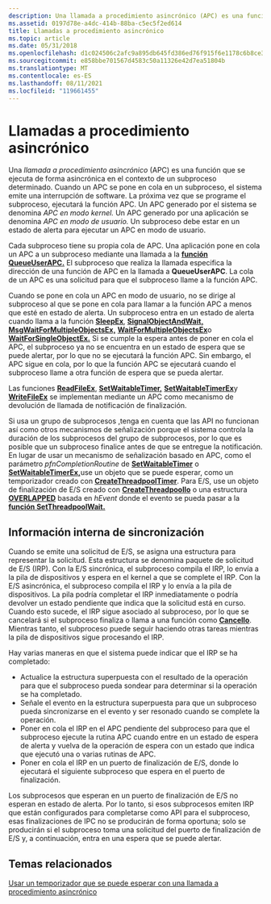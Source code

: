 ```yaml
---
description: Una llamada a procedimiento asincrónico (APC) es una función que se ejecuta de forma asincrónica en el contexto de un subproceso determinado.
ms.assetid: 0197d78e-a4dc-414b-88ba-c5ec5f2ed614
title: Llamadas a procedimiento asincrónico
ms.topic: article
ms.date: 05/31/2018
ms.openlocfilehash: d1c024506c2afc9a895db645fd386ed76f915f6e1178c6b8ce3a257aa7d40fa6
ms.sourcegitcommit: e858bbe701567d4583c50a11326e42d7ea51804b
ms.translationtype: MT
ms.contentlocale: es-ES
ms.lasthandoff: 08/11/2021
ms.locfileid: "119661455"
---
```

# <a name="asynchronous-procedure-calls"></a>Llamadas a procedimiento asincrónico

Una *llamada a procedimiento asincrónico* (APC) es una función que se ejecuta de forma asincrónica en el contexto de un subproceso determinado. Cuando un APC se pone en cola en un subproceso, el sistema emite una interrupción de software. La próxima vez que se programe el subproceso, ejecutará la función APC. Un APC generado por el sistema se denomina *APC en modo kernel.* Un APC generado por una aplicación se denomina *APC en modo de usuario.* Un subproceso debe estar en un estado de alerta para ejecutar un APC en modo de usuario.

Cada subproceso tiene su propia cola de APC. Una aplicación pone en cola un APC a un subproceso mediante una llamada a la [**función QueueUserAPC.**](/windows/win32/api/processthreadsapi/nf-processthreadsapi-queueuserapc) El subproceso que realiza la llamada especifica la dirección de una función de APC en la llamada a **QueueUserAPC**. La cola de un APC es una solicitud para que el subproceso llame a la función APC.

Cuando se pone en cola un APC en modo de usuario, no se dirige al subproceso al que se pone en cola para llamar a la función APC a menos que esté en estado de alerta. Un subproceso entra en un estado de alerta cuando llama a la función [**SleepEx**](/windows/win32/api/synchapi/nf-synchapi-sleepex), [**SignalObjectAndWait,**](/windows/win32/api/synchapi/nf-synchapi-signalobjectandwait) [**MsgWaitForMultipleObjectsEx,**](/windows/desktop/api/Winuser/nf-winuser-msgwaitformultipleobjectsex) [**WaitForMultipleObjectsEx**](/windows/win32/api/winuser/nf-winuser-msgwaitformultipleobjectsex)o [**WaitForSingleObjectEx.**](/windows/win32/api/synchapi/nf-synchapi-waitforsingleobjectex) Si se cumple la espera antes de poner en cola el APC, el subproceso ya no se encuentra en un estado de espera que se puede alertar, por lo que no se ejecutará la función APC. Sin embargo, el APC sigue en cola, por lo que la función APC se ejecutará cuando el subproceso llame a otra función de espera que se pueda alertar.

Las funciones [**ReadFileEx**](/windows/win32/api/fileapi/nf-fileapi-readfileex), [**SetWaitableTimer,**](/windows/win32/api/synchapi/nf-synchapi-setwaitabletimer) [**SetWaitableTimerEx**](/windows/win32/api/synchapi/nf-synchapi-setwaitabletimerex)y [**WriteFileEx**](/windows/win32/api/fileapi/nf-fileapi-writefileex) se implementan mediante un APC como mecanismo de devolución de llamada de notificación de finalización.

Si usa un grupo de subprocesos [,](../procthread/thread-pools.md)tenga en cuenta que las API no funcionan así como otros mecanismos de señalización porque el sistema controla la duración de los subprocesos del grupo de subprocesos, por lo que es posible que un subproceso finalice antes de que se entregue la notificación. En lugar de usar un mecanismo de señalización basado en APC, como el parámetro *pfnCompletionRoutine* de [**SetWaitableTimer**](/windows/win32/api/synchapi/nf-synchapi-setwaitabletimer) o [**SetWaitableTimerEx,**](/windows/win32/api/synchapi/nf-synchapi-setwaitabletimerex)use un objeto que se puede esperar, como un temporizador creado con [**CreateThreadpoolTimer**](/windows/win32/api/threadpoolapiset/nf-threadpoolapiset-createthreadpooltimer). Para E/S, use un objeto de finalización de E/S creado con [**CreateThreadpoolIo**](/windows/win32/api/threadpoolapiset/nf-threadpoolapiset-createthreadpoolio) o una estructura [**OVERLAPPED**](/windows/win32/api/minwinbase/ns-minwinbase-overlapped) basada en *hEvent* donde el evento se pueda pasar a la [**función SetThreadpoolWait.**](/windows/win32/api/threadpoolapiset/nf-threadpoolapiset-setthreadpoolwait)

## <a name="synchronization-internals"></a>Información interna de sincronización

Cuando se emite una solicitud de E/S, se asigna una estructura para representar la solicitud. Esta estructura se denomina paquete de solicitud de E/S (IRP). Con la E/S sincrónica, el subproceso compila el IRP, lo envía a la pila de dispositivos y espera en el kernel a que se complete el IRP. Con la E/S asincrónica, el subproceso compila el IRP y lo envía a la pila de dispositivos. La pila podría completar el IRP inmediatamente o podría devolver un estado pendiente que indica que la solicitud está en curso. Cuando esto sucede, el IRP sigue asociado al subproceso, por lo que se cancelará si el subproceso finaliza o llama a una función como [**CancelIo**](/windows/win32/api/ioapiset/nf-ioapiset-cancelio). Mientras tanto, el subproceso puede seguir haciendo otras tareas mientras la pila de dispositivos sigue procesando el IRP.

Hay varias maneras en que el sistema puede indicar que el IRP se ha completado:

-   Actualice la estructura superpuesta con el resultado de la operación para que el subproceso pueda sondear para determinar si la operación se ha completado.
-   Señale el evento en la estructura superpuesta para que un subproceso pueda sincronizarse en el evento y ser resonado cuando se complete la operación.
-   Poner en cola el IRP en el APC pendiente del subproceso para que el subproceso ejecute la rutina APC cuando entre en un estado de espera de alerta y vuelva de la operación de espera con un estado que indica que ejecutó una o varias rutinas de APC.
-   Poner en cola el IRP en un puerto de finalización de E/S, donde lo ejecutará el siguiente subproceso que espera en el puerto de finalización.

Los subprocesos que esperan en un puerto de finalización de E/S no esperan en estado de alerta. Por lo tanto, si esos subprocesos emiten IRP que están configurados para completarse como API para el subproceso, esas finalizaciones de IPC no se producirán de forma oportuna; solo se producirán si el subproceso toma una solicitud del puerto de finalización de E/S y, a continuación, entra en una espera que se puede alertar.

## <a name="related-topics"></a>Temas relacionados

<dl> <dt>

[Usar un temporizador que se puede esperar con una llamada a procedimiento asincrónico](using-a-waitable-timer-with-an-asynchronous-procedure-call.md)
</dt> </dl>

 

 

